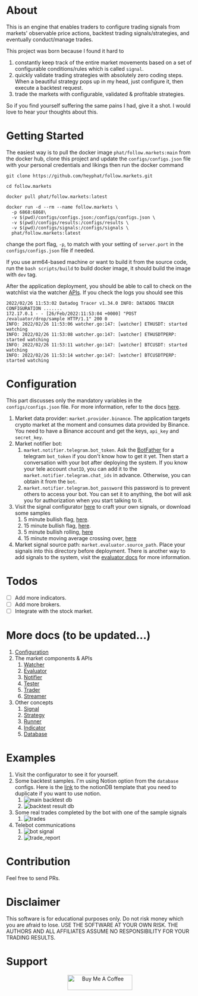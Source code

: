 # About
This is an engine that enables traders to configure trading signals from markets' observable price actions, backtest trading signals/strategies, and eventually conduct/manage trades.

This project was born because I found it hard to
1. constantly keep track of the entire market movements based on a set of configurable conditions/rules which is called `signal`.
2. quickly validate trading strategies with absolutely zero coding steps. When a beautiful strategy pops up in my head, just configure it, then execute a backtest request.
3. trade the markets with configurable, validated & profitable strategies.

So if you find yourself suffering the same pains I had, give it a shot. I would love to hear your thoughts about this.

# Getting Started

The easiest way is to pull the docker image `phat/follow.markets:main` from the docker hub, clone this project and update the `configs/configs.json` file with your personal credentials and likings then run the docker command 

```
git clone https://github.com/heyphat/follow.markets.git

cd follow.markets

docker pull phat/follow.markets:latest

docker run -d --rm --name follow.markets \
  -p 6868:6868\
  -v $(pwd)/configs/configs.json:/configs/configs.json \
  -v $(pwd)/configs/results:/configs/results \
  -v $(pwd)/configs/signals:/configs/signals \
  phat/follow.markets:latest
```

change the port flag, `-p`, to match with your setting of `server.port` in the `configs/configs.json` file if needed.

If you use arm64-based machine or want to build it from the source code, run the `bash scripts/build` to build docker image, it should build the image with `dev` tag.

After the application deployment, you should be able to call to check on the watchlist via the watcher [APIs](https://github.com/heyphat/follow.markets/blob/main/docs/watcher.mdx). If you check the logs you should see this

```
2022/02/26 11:53:02 Datadog Tracer v1.34.0 INFO: DATADOG TRACER CONFIGURATION .......
172.17.0.1 - - [26/Feb/2022:11:53:04 +0000] "POST /evaluator/drop/sample HTTP/1.1" 200 0
INFO: 2022/02/26 11:53:06 watcher.go:147: [watcher] ETHUSDT: started watching
INFO: 2022/02/26 11:53:08 watcher.go:147: [watcher] ETHUSDTPERP: started watching
INFO: 2022/02/26 11:53:11 watcher.go:147: [watcher] BTCUSDT: started watching
INFO: 2022/02/26 11:53:14 watcher.go:147: [watcher] BTCUSDTPERP: started watching
```

# Configuration

This part discusses only the mandatory variables in the `configs/configs.json` file. For more information, refer to the docs [here](https://github.com/heyphat/follow.markets/tree/main/configs).

1. Market data provider: `market.provider.binance`. The application targets crypto market at the moment and consumes data provided by Binance. You need to have a Binance account and get the keys, `api_key` and `secret_key`. 
2. Market notifier bot: 
    1. `market.notifier.telegram.bot_token`. Ask the [BotFather](https://core.telegram.org/bots) for a telegram `bot_token` if you don't know how to get it yet. Then start a conversation with your bot after deploying the system. If you know your tele account `chatID`, you can add it to the `market.notifier.telegram.chat_ids` in advance. Otherwise, you can obtain it from the `bot`.
    2. `market.notifier.telegram.bot_password` this password is to prevent others to access your bot. You can set it to anything, the bot will ask you for authorization when you start talking to it.
3. Visit the signal configurator [here](https://follow.markets) to craft your own signals, or download some samples
    1. 5 minute bullish flag, [here](https://follow.markets/signals/5m_bullish_flag).
    2. 15 minute bullish flag, [here](https://follow.markets/signals/15m_bullish_flag).
    3. 5 minute bullish rolling, [here](https://follow.markets/signals/5m_bullish_rolling)
    4. 15 minute moving average crossing over, [here](https://follow.markets/signals/15m_ma_cross_over)
4. Market signal source path: `market.evaluator.source_path`. Place your signals into this directory before deployment. There is another way to add signals to the system, visit the [evaluator docs]() for more information.

# Todos 
- [ ] Add more indicators.
- [ ] Add more brokers.
- [ ] Integrate with the stock market.

# More docs (to be updated...)
1. [Configuration](https://github.com/heyphat/follow.markets/tree/main/configs)
2. The market components & APIs 
    1. [Watcher](https://github.com/heyphat/follow.markets/blob/main/docs/watcher.mdx)
    2. [Evaluator]()
    4. [Notifier]()
    5. [Tester]()
    6. [Trader]()
    7. [Streamer]()
3. Other concepts 
    1. [Signal]()
    2. [Strategy]()
    3. [Runner]()
    4. [Indicator]()
    5. [Database]()


# Examples
1. Visit the configurator to see it for yourself.
2. Some backtest samples. I'm using Notion option from the `database` configs. Here is the [link](https://paxon.notion.site/Dev-Trading-5b9bc26a7a2c4bdbb6f671a59fc8a326) to the notionDB template that you need to duplicate if you want to use notion.
    1. ![main backtest db](docs/images/backtestDB.png)
    2. ![backtest result db](docs/images/backtestRS.png)
3. Some real trades completed by the bot with one of the sample signals
    1. ![trades](docs/images/trades.png)
4. Telebot communications
    1. ![bot signal](docs/images/bot.png)
    2. ![trade_report](docs/images/report.png) 

# Contribution
Feel free to send PRs.

# Disclaimer
This software is for educational purposes only. Do not risk money which you are afraid to lose. USE THE SOFTWARE AT YOUR OWN RISK. THE AUTHORS AND ALL AFFILIATES ASSUME NO RESPONSIBILITY FOR YOUR TRADING RESULTS.

# Support
<p align="center">
    <a href="https://www.buymeacoffee.com/phat" target="_blank"><img src="https://cdn.buymeacoffee.com/buttons/default-green.png" alt="Buy Me A Coffee" height="41" width="174"></a>
</p>

